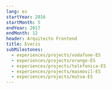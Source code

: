 ```yaml
---
lang: es
startYear: 2016
startMonth: 5
endYear: 2017
endMonth: 12
header: Arquitecto Frontend
title: Everis
subMilestones:
  - experiences/projects/vodafone-ES
  - experiences/projects/orange-ES
  - experiences/projects/telefonica-ES
  - experiences/projects/masmovil-ES
  - experiences/projects/mutua-ES
---
```

